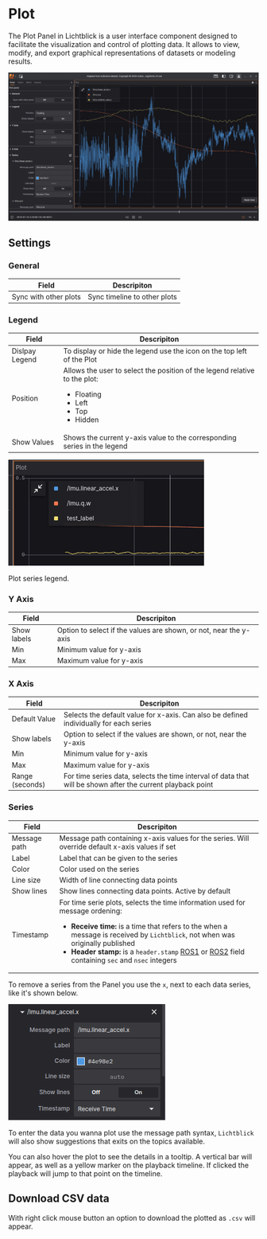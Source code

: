 # Plot

The Plot Panel in Lichtblick is a user interface component designed to facilitate the visualization and control of plotting data. It allows to view, modify, and export graphical representations of datasets or modeling results.

![Plot panel](./images/plot-panel.png)

## Settings 

### General 


| Field | Descripiton |
|----------|--------|
| Sync with other plots | Sync timeline to other plots |

### Legend 


| Field | Descripiton |
|----------|--------|
| Dislpay Legend | To display or hide the legend use the icon on the top left of the Plot |
| Position     | Allows the user to select the position of the legend relative to the plot:<br/><ul><li>Floating</li><li>Left</li><li>Top</li><li>Hidden</li></ul> |
| Show Values | Shows the current y-axis value to the corresponding series in the legend |


![Plot panel labels](./images/plot-values-labels.png)

Plot series legend.

### Y Axis 


| Field | Descripiton |
|----------|--------|
| Show labels | Option to select if the values are shown, or not, near the y-axis |
| Min | Minimum value for y-axis |
| Max | Maximum value for y-axis |

### X Axis 


| Field | Descripiton |
|----------|--------|
| Default Value | Selects the default value for x-axis. Can also be defined individually for each series  |
| Show labels | Option to select if the values are shown, or not, near the y-axis |
| Min | Minimum value for y-axis |
| Max | Maximum value for y-axis |
| Range (seconds) | For time series data, selects the time interval of data that will be shown after the current playback point |

### Series  


| Field | Descripiton |
|----------|--------|
| Message path | Message path containing x-axis values for the series. Will override default x-axis values if set |
| Label | Label that can be given to the series |
| Color | Color used on the series |
| Line size | Width of line connecting data points |
| Show lines | Show lines connecting data points. Active by default |
| Timestamp | For time serie plots, selects the time information used for message ordening:<br/><ul><li>**Receive time:** is a time that refers to the when a message is received by `Lichtblick`, not when was originally published</li><li>**Header stamp:** is a `header.stamp` [ROS1](../../connecting-to-data/ros1.md) or [ROS2](../../connecting-to-data/ros2.md) field containing `sec` and `nsec` integers</li><ul/>  |

To remove a series from the Panel you use the `x`, next to each data series, like it's shown below.

![Plot panel series](./images/plot-panel-series.png)

To enter the data you wanna plot use the message path syntax, `Lichtblick` will also show suggestions that exits on the topics available.

You can also hover the plot to see the details in a tooltip. A vertical bar will appear, as well as a yellow marker on the playback timeline. If clicked the playback will jump to that point on the timeline.


## Download CSV data

With right click mouse button an option to download the plotted as `.csv` will appear.